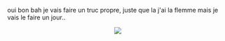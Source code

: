 oui bon bah je vais faire un truc propre, juste que la j'ai la flemme mais je vais le faire un jour..

<p align="center"> <img src="https://komarev.com/ghpvc/?username=nyrhub"/> </p>
